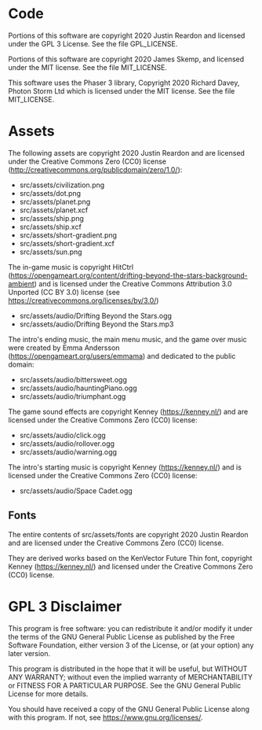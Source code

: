 # Code

Portions of this software are copyright 2020 Justin Reardon and licensed
under the GPL 3 License. See the file GPL_LICENSE.

Portions of this software are copyright 2020 James Skemp, and licensed 
under the MIT license. See the file MIT_LICENSE.

This software uses the Phaser 3 library, Copyright 2020 Richard Davey, 
Photon Storm Ltd which is licensed under the MIT license. See the file MIT_LICENSE.

# Assets

The following assets are copyright 2020 Justin Reardon and are licensed 
under the Creative Commons Zero (CC0) license (http://creativecommons.org/publicdomain/zero/1.0/):

 * src/assets/civilization.png
 * src/assets/dot.png
 * src/assets/planet.png
 * src/assets/planet.xcf
 * src/assets/ship.png
 * src/assets/ship.xcf
 * src/assets/short-gradient.png
 * src/assets/short-gradient.xcf
 * src/assets/sun.png

The in-game music is copyright HitCtrl
(https://opengameart.org/content/drifting-beyond-the-stars-background-ambient)
and is licensed under the Creative Commons Attribution 3.0 Unported 
(CC BY 3.0) license (see https://creativecommons.org/licenses/by/3.0/)
 * src/assets/audio/Drifting Beyond the Stars.ogg
 * src/assets/audio/Drifting Beyond the Stars.mp3

The intro's ending music, the main menu music, and the game over music were 
created by Emma Andersson (https://opengameart.org/users/emmama) and dedicated
to the public domain:

 * src/assets/audio/bittersweet.ogg
 * src/assets/audio/hauntingPiano.ogg
 * src/assets/audio/triumphant.ogg

The game sound effects are copyright Kenney (https://kenney.nl/) and are
licensed under the Creative Commons Zero (CC0) license:

 * src/assets/audio/click.ogg
 * src/assets/audio/rollover.ogg
 * src/assets/audio/warning.ogg

The intro's starting music is copyright Kenney (https://kenney.nl/) and is
licensed under the Creative Commons Zero (CC0) license:

 * src/assets/audio/Space Cadet.ogg

## Fonts
The entire contents of src/assets/fonts are copyright 2020 Justin
Reardon and are licensed under the Creative Commons Zero (CC0) license.

They are derived works based on the KenVector Future Thin font, copyright 
Kenney (https://kenney.nl/) and licensed under the Creative Commons Zero (CC0)
license.

# GPL 3 Disclaimer

This program is free software: you can redistribute it and/or modify
it under the terms of the GNU General Public License as published by
the Free Software Foundation, either version 3 of the License, or
(at your option) any later version.

This program is distributed in the hope that it will be useful,
but WITHOUT ANY WARRANTY; without even the implied warranty of
MERCHANTABILITY or FITNESS FOR A PARTICULAR PURPOSE.  See the
GNU General Public License for more details.

You should have received a copy of the GNU General Public License
along with this program.  If not, see <https://www.gnu.org/licenses/>.
